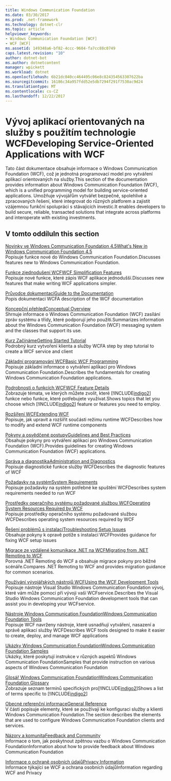 ```yaml
---
title: Windows Communication Foundation
ms.date: 03/30/2017
ms.prod: .net-framework
ms.technology: dotnet-clr
ms.topic: article
helpviewer_keywords:
- Windows Communication Foundation [WCF]
- WCF [WCF]
ms.assetid: 149348a6-bf82-4ccc-9604-fa7cc88c0749
caps.latest.revision: "10"
author: dotnet-bot
ms.author: dotnetcontent
manager: wpickett
ms.workload: dotnet
ms.openlocfilehash: 6b21dc040cc464495c06e8c824354563307622ba
ms.sourcegitcommit: 16186c34a957fdd52e5db7294f291f7530ac9d24
ms.translationtype: MT
ms.contentlocale: cs-CZ
ms.lasthandoff: 12/22/2017
---
```

# <a name="developing-service-oriented-applications-with-wcf"></a><span data-ttu-id="e606c-102">Vývoj aplikací orientovaných na služby s použitím technologie WCF</span><span class="sxs-lookup"><span data-stu-id="e606c-102">Developing Service-Oriented Applications with WCF</span></span>
<span data-ttu-id="e606c-103">Tato část dokumentace obsahuje informace o Windows Communication Foundation (WCF), což je jednotná programovací model pro vytváření aplikací orientovaných na služby.</span><span class="sxs-lookup"><span data-stu-id="e606c-103">This section of the documentation provides information about Windows Communication Foundation (WCF), which is a unified programming model for building service-oriented applications.</span></span> <span data-ttu-id="e606c-104">Umožňuje vývojářům vytvářet bezpečné, spolehlivé a zpracovaných řešení, které integrovat do různých platforem a zajistit vzájemnou funkční spolupráci s stávajících investic.</span><span class="sxs-lookup"><span data-stu-id="e606c-104">It enables developers to build secure, reliable, transacted solutions that integrate across platforms and interoperate with existing investments.</span></span>
 
## <a name="in-this-section"></a><span data-ttu-id="e606c-105">V tomto oddílu</span><span class="sxs-lookup"><span data-stu-id="e606c-105">In this section</span></span>  
 [<span data-ttu-id="e606c-106">Novinky ve Windows Communication Foundation 4.5</span><span class="sxs-lookup"><span data-stu-id="e606c-106">What's New in Windows Communication Foundation 4.5</span></span>](../../../docs/framework/wcf/whats-new.md)  
 <span data-ttu-id="e606c-107">Popisuje funkce nové do Windows Communication Foundation.</span><span class="sxs-lookup"><span data-stu-id="e606c-107">Discusses features new to Windows Communication Foundation.</span></span>  
  
 [<span data-ttu-id="e606c-108">Funkce zjednodušení WCF</span><span class="sxs-lookup"><span data-stu-id="e606c-108">WCF Simplification Features</span></span>](../../../docs/framework/wcf/wcf-simplification-features.md)  
 <span data-ttu-id="e606c-109">Popisuje nové funkce, které zápis WCF aplikace jednodušší.</span><span class="sxs-lookup"><span data-stu-id="e606c-109">Discusses new features that make writing WCF applications simpler.</span></span>  
  
 [<span data-ttu-id="e606c-110">Průvodce dokumentací</span><span class="sxs-lookup"><span data-stu-id="e606c-110">Guide to the Documentation</span></span>](../../../docs/framework/wcf/guide-to-the-documentation.md)  
 <span data-ttu-id="e606c-111">Popis dokumentaci WCF</span><span class="sxs-lookup"><span data-stu-id="e606c-111">A description of the WCF documentation</span></span>  
  
 [<span data-ttu-id="e606c-112">Koncepční přehled</span><span class="sxs-lookup"><span data-stu-id="e606c-112">Conceptual Overview</span></span>](../../../docs/framework/wcf/conceptual-overview.md)  
 <span data-ttu-id="e606c-113">Shrnuje informace o Windows Communication Foundation (WCF) zasílání zpráv systému a třídy, které podporují jeho použití.</span><span class="sxs-lookup"><span data-stu-id="e606c-113">Summarizes information about the Windows Communication Foundation (WCF) messaging system and the classes that support its use.</span></span>  
  
 [<span data-ttu-id="e606c-114">Kurz Začínáme</span><span class="sxs-lookup"><span data-stu-id="e606c-114">Getting Started Tutorial</span></span>](../../../docs/framework/wcf/getting-started-tutorial.md)  
 <span data-ttu-id="e606c-115">Podrobný kurz vytvoření klienta a služby WCF</span><span class="sxs-lookup"><span data-stu-id="e606c-115">A step by step tutorial to create a WCF service and client</span></span>  
  
 [<span data-ttu-id="e606c-116">Základní programování WCF</span><span class="sxs-lookup"><span data-stu-id="e606c-116">Basic WCF Programming</span></span>](../../../docs/framework/wcf/basic-wcf-programming.md)  
 <span data-ttu-id="e606c-117">Popisuje základní informace o vytváření aplikací pro Windows Communication Foundation.</span><span class="sxs-lookup"><span data-stu-id="e606c-117">Describes the fundamentals for creating Windows Communication Foundation applications.</span></span>  
  
 [<span data-ttu-id="e606c-118">Podrobnosti o funkcích WCF</span><span class="sxs-lookup"><span data-stu-id="e606c-118">WCF Feature Details</span></span>](../../../docs/framework/wcf/feature-details/index.md)  
 <span data-ttu-id="e606c-119">Zobrazuje témata, ve kterých můžete zvolit, které [!INCLUDE[indigo2](../../../includes/indigo2-md.md)] funkce nebo funkce, které potřebujete využívat.</span><span class="sxs-lookup"><span data-stu-id="e606c-119">Shows topics that let you choose which [!INCLUDE[indigo2](../../../includes/indigo2-md.md)] feature or features you need to employ.</span></span>  
  
 [<span data-ttu-id="e606c-120">Rozšíření WCF</span><span class="sxs-lookup"><span data-stu-id="e606c-120">Extending WCF</span></span>](../../../docs/framework/wcf/extending/extending-wcf.md)  
 <span data-ttu-id="e606c-121">Popisuje, jak upravit a rozšířit součásti režimu runtime WCF</span><span class="sxs-lookup"><span data-stu-id="e606c-121">Describes how to modify and extend WCF runtime components</span></span>  
  
 [<span data-ttu-id="e606c-122">Pokyny a osvědčené postupy</span><span class="sxs-lookup"><span data-stu-id="e606c-122">Guidelines and Best Practices</span></span>](../../../docs/framework/wcf/guidelines-and-best-practices.md)  
 <span data-ttu-id="e606c-123">Obsahuje pokyny pro vytváření aplikací pro Windows Communication Foundation (WCF).</span><span class="sxs-lookup"><span data-stu-id="e606c-123">Provides guidelines for creating Windows Communication Foundation (WCF) applications.</span></span>  
  
 [<span data-ttu-id="e606c-124">Správa a diagnostika</span><span class="sxs-lookup"><span data-stu-id="e606c-124">Administration and Diagnostics</span></span>](../../../docs/framework/wcf/diagnostics/index.md)  
 <span data-ttu-id="e606c-125">Popisuje diagnostické funkce služby WCF</span><span class="sxs-lookup"><span data-stu-id="e606c-125">Describes the diagnostic features of WCF</span></span>  
  
 [<span data-ttu-id="e606c-126">Požadavky na systém</span><span class="sxs-lookup"><span data-stu-id="e606c-126">System Requirements</span></span>](../../../docs/framework/wcf/wcf-system-requirements.md)  
 <span data-ttu-id="e606c-127">Popisuje požadavky na systém potřebné ke spuštění WCF</span><span class="sxs-lookup"><span data-stu-id="e606c-127">Describes system requirements needed to run WCF</span></span>  
  
 [<span data-ttu-id="e606c-128">Prostředky operačního systému požadované službou WCF</span><span class="sxs-lookup"><span data-stu-id="e606c-128">Operating System Resources Required by WCF</span></span>](../../../docs/framework/wcf/operating-system-resources-required-by-wcf.md)  
 <span data-ttu-id="e606c-129">Popisuje prostředky operačního systému požadované službou WCF</span><span class="sxs-lookup"><span data-stu-id="e606c-129">Describes operating system resources required by WCF</span></span>  
  
 [<span data-ttu-id="e606c-130">Řešení problémů s instalací</span><span class="sxs-lookup"><span data-stu-id="e606c-130">Troubleshooting Setup Issues</span></span>](../../../docs/framework/wcf/troubleshooting-setup-issues.md)  
 <span data-ttu-id="e606c-131">Obsahuje pokyny k opravě potíže s instalací WCF</span><span class="sxs-lookup"><span data-stu-id="e606c-131">Provides guidance for fixing WCF setup issues</span></span>  
  
 [<span data-ttu-id="e606c-132">Migrace ze vzdálené komunikace .NET na WCF</span><span class="sxs-lookup"><span data-stu-id="e606c-132">Migrating from .NET Remoting to WCF</span></span>](../../../docs/framework/wcf/migrating-from-net-remoting-to-wcf.md)  
 <span data-ttu-id="e606c-133">Porovná .NET Remoting do WCF a obsahuje migrace pokyny pro běžné scénáře.</span><span class="sxs-lookup"><span data-stu-id="e606c-133">Compares .NET Remoting to WCF and provides migration guidance for common scenarios.</span></span>  
  
 [<span data-ttu-id="e606c-134">Používání vývojářských nástrojů WCF</span><span class="sxs-lookup"><span data-stu-id="e606c-134">Using the WCF Development Tools</span></span>](../../../docs/framework/wcf/using-the-wcf-development-tools.md)  
 <span data-ttu-id="e606c-135">Popisuje nástroje Visual Studio Windows Communication Foundation vývoj, které vám může pomoci při vývoji vaší WCFservice.</span><span class="sxs-lookup"><span data-stu-id="e606c-135">Describes the Visual Studio Windows Communication Foundation development tools that can assist you in developing your WCFservice.</span></span>  
  
 [<span data-ttu-id="e606c-136">Nástroje Windows Communication Foundation</span><span class="sxs-lookup"><span data-stu-id="e606c-136">Windows Communication Foundation Tools</span></span>](../../../docs/framework/wcf/tools.md)  
 <span data-ttu-id="e606c-137">Popisuje WCF navrženy nástroje, které usnadňují vytváření, nasazení a správě aplikací služby WCF</span><span class="sxs-lookup"><span data-stu-id="e606c-137">Describes WCF tools designed to make it easier to create, deploy, and manage WCF applications</span></span>  
  
 [<span data-ttu-id="e606c-138">Ukázky Windows Communication Foundation</span><span class="sxs-lookup"><span data-stu-id="e606c-138">Windows Communication Foundation Samples</span></span>](../../../docs/framework/wcf/samples/index.md)  
 <span data-ttu-id="e606c-139">Ukázky, které poskytují instrukce v různých aspektů Windows Communication Foundation</span><span class="sxs-lookup"><span data-stu-id="e606c-139">Samples that provide instruction on various aspects of Windows Communication Foundation</span></span>  
  
 [<span data-ttu-id="e606c-140">Glosář Windows Communication Foundation</span><span class="sxs-lookup"><span data-stu-id="e606c-140">Windows Communication Foundation Glossary</span></span>](../../../docs/framework/wcf/glossary.md)  
 <span data-ttu-id="e606c-141">Zobrazuje seznam termínů specifických pro[!INCLUDE[indigo2](../../../includes/indigo2-md.md)]</span><span class="sxs-lookup"><span data-stu-id="e606c-141">Shows a list of terms specific to [!INCLUDE[indigo2](../../../includes/indigo2-md.md)]</span></span>  
  
 [<span data-ttu-id="e606c-142">Obecné referenční informace</span><span class="sxs-lookup"><span data-stu-id="e606c-142">General Reference</span></span>](../../../docs/framework/wcf/general-reference.md)  
 <span data-ttu-id="e606c-143">V části popisuje elementy, které se používají ke konfiguraci služby a klienti Windows Communication Foundation.</span><span class="sxs-lookup"><span data-stu-id="e606c-143">The section describes the elements that are used to configure Windows Communication Foundation clients and services.</span></span>  
  
 [<span data-ttu-id="e606c-144">Názory a komunita</span><span class="sxs-lookup"><span data-stu-id="e606c-144">Feedback and Community</span></span>](../../../docs/framework/wcf/feedback-and-community.md)  
 <span data-ttu-id="e606c-145">Informace o tom, jak poskytnout zpětnou vazbu o Windows Communication Foundation</span><span class="sxs-lookup"><span data-stu-id="e606c-145">Information about how to provide feedback about Windows Communication Foundation</span></span>  
  
 [<span data-ttu-id="e606c-146">Informace o ochraně osobních údajů</span><span class="sxs-lookup"><span data-stu-id="e606c-146">Privacy Information</span></span>](../../../docs/framework/wcf/privacy-information.md)  
 <span data-ttu-id="e606c-147">Informace týkající se WCF a ochrana osobních údajů</span><span class="sxs-lookup"><span data-stu-id="e606c-147">Information regarding WCF and Privacy</span></span>  
